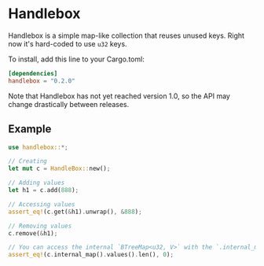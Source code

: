 Handlebox
==================================================================

Handlebox is a simple map-like collection that reuses unused keys. Right now it's hard-coded to use `u32` keys.

To install, add this line to your Cargo.toml:

```toml
[dependencies]
handlebox = "0.2.0"
```

Note that Handlebox has not yet reached version 1.0, so the API may change drastically between releases.

## Example

```rs
use handlebox::*;

// Creating
let mut c = HandleBox::new();

// Adding values
let h1 = c.add(888);

// Accessing values
assert_eq!(c.get(&h1).unwrap(), &888);

// Removing values
c.remove(&h1);

// You can access the internal `BTreeMap<u32, V>` with the `.internal_map()` method
assert_eq!(c.internal_map().values().len(), 0);
```
